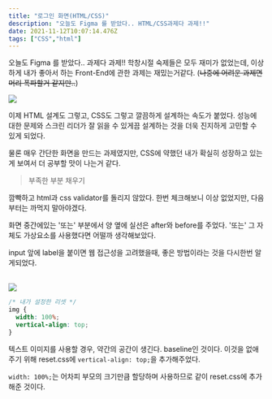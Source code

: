 ```yaml
---
title: "로그인 화면(HTML/CSS)"
description: "오늘도 Figma 를 받았다.. HTML/CSS과제다 과제!!"
date: 2021-11-12T10:07:14.476Z
tags: ["CSS","html"]
---
```

오늘도 Figma 를 받았다.. 과제다 과제!!
학창시절 숙제들은 모두 재미가 없었는데, 이상하게 내가 좋아서 하는 Front-End에 관한 과제는 재밌는거같다.
(~~나중에 어려운 과제면 머리 폭파할거 같지만..~~)

![](/images/67063f26-1b2f-4228-ba71-9c1da6cf9b3d-%EB%A1%9C%EA%B7%B8%EC%9D%B8%20%ED%8F%BC.gif)

이제 HTML 설계도 그렇고, CSS도 그렇고 깔끔하게 설계하는 속도가 붙었다. 성능에 대한 문제와 스크린 리더가 잘 읽을 수 있게끔 설계하는 것을 더욱 진지하게 고민할 수 있게 되었다.

물론 매우 간단한 화면을 만드는 과제였지만, CSS에 약했던 내가 확실히 성장하고 있는게 보여서 더 공부할 맛이 나는거 같다.


> 부족한 부분 채우기

깜빡하고 html과 css validator를 돌리지 않았다. 한번 체크해보니 이상 없었지만, 다음부터는 까먹지 말아야겠다.

화면 중간에있는 '또는' 부분에서 양 옆에 실선은 after와 before를 주었다. '또는' 그 자체도 가상요소를 사용했다면 어떨까 생각해보았다.

input 앞에 label을 붙이면 웹 접근성을 고려했을때, 좋은 방법이라는 것을 다시한번 알게되었다.

<br>

<img src="https://t1.daumcdn.net/cfile/tistory/990D6B4E5C46580E24" />

```css
/* 내가 설정한 리셋 */
img {
  width: 100%;
  vertical-align: top;
}
```
텍스트 이미지를 사용할 경우, 약간의 공간이 생긴다. baseline인 것이다. 이것을 없애주기 위해 reset.css에 `vertical-align: top;`을 추가해주었다.

`width: 100%;`는 어차피 부모의 크기만큼 할당하며 사용하므로 같이 reset.css에 추가해준 것이다.
